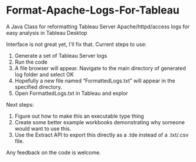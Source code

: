 # Format-Apache-Logs-For-Tableau
A Java Class for reformatting Tableau Server Apache/httpd/access logs for easy analysis in Tableau Desktop

Interface is not great yet, I'll fix that. Current steps to use:

1.	Generate a set of Tableau Server logs
2.	Run the code
3.	A file browser will appear. Navigate to the main directory of generated log folder and select OK
3.	Hopefully a new file named “FormattedLogs.txt” will appear in the specified directory.
4.	Open FormattedLogs.txt in Tableau and explor

Next steps:

1.	Figure out how to make this an executable type thing
2.	Create some better example workbooks demonstrating why someone would want to use this.
3.	Use the Extract API to export this directly as a .tde instead of a .txt/.csv file.

Any feedback on the code is welcome.
